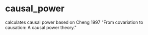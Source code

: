 # causal_power
calculates causal power based on Cheng 1997 "From covariation to causation: A causal power theory."

